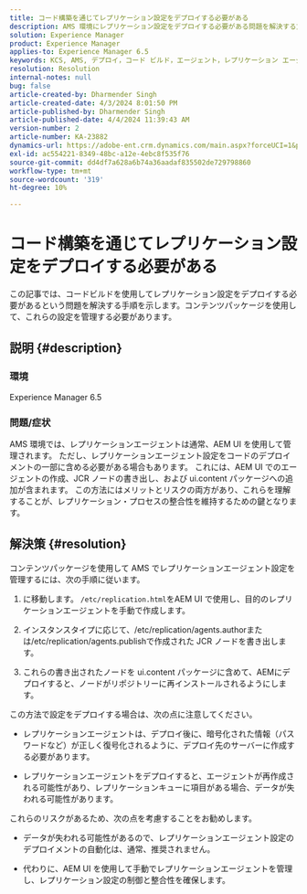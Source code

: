 ```yaml
---
title: コード構築を通じてレプリケーション設定をデプロイする必要がある
description: AMS 環境にレプリケーション設定をデプロイする必要がある問題を解決する方法を説明します。
solution: Experience Manager
product: Experience Manager
applies-to: Experience Manager 6.5
keywords: KCS, AMS, デプロイ，コード ビルド，エージェント，レプリケーション エージェント
resolution: Resolution
internal-notes: null
bug: false
article-created-by: Dharmender Singh
article-created-date: 4/3/2024 8:01:50 PM
article-published-by: Dharmender Singh
article-published-date: 4/4/2024 11:39:43 AM
version-number: 2
article-number: KA-23882
dynamics-url: https://adobe-ent.crm.dynamics.com/main.aspx?forceUCI=1&pagetype=entityrecord&etn=knowledgearticle&id=1a6b50fd-f4f1-ee11-904b-6045bd04ed02
exl-id: ac554221-8349-48bc-a12e-4ebc8f535f76
source-git-commit: dd4df7a628a6b74a36aadaf835502de729798860
workflow-type: tm+mt
source-wordcount: '319'
ht-degree: 10%

---
```


# コード構築を通じてレプリケーション設定をデプロイする必要がある


この記事では、コードビルドを使用してレプリケーション設定をデプロイする必要があるという問題を解決する手順を示します。コンテンツパッケージを使用して、これらの設定を管理する必要があります。

## 説明 {#description}


### 環境

Experience Manager 6.5

### 問題/症状

AMS 環境では、レプリケーションエージェントは通常、AEM UI を使用して管理されます。 ただし、レプリケーションエージェント設定をコードのデプロイメントの一部に含める必要がある場合もあります。 これには、AEM UI でのエージェントの作成、JCR ノードの書き出し、および ui.content パッケージへの追加が含まれます。 この方法にはメリットとリスクの両方があり、これらを理解することが、レプリケーション・プロセスの整合性を維持するための鍵となります。


## 解決策 {#resolution}


コンテンツパッケージを使用して AMS でレプリケーションエージェント設定を管理するには、次の手順に従います。

1. に移動します。 `/etc/replication.html`をAEM UI で使用し、目的のレプリケーションエージェントを手動で作成します。


2. インスタンスタイプに応じて、/etc/replication/agents.authorまたは/etc/replication/agents.publishで作成された JCR ノードを書き出します。


3. これらの書き出されたノードを ui.content パッケージに含めて、AEMにデプロイすると、ノードがリポジトリーに再インストールされるようにします。


この方法で設定をデプロイする場合は、次の点に注意してください。

- レプリケーションエージェントは、デプロイ後に、暗号化された情報（パスワードなど）が正しく復号化されるように、デプロイ先のサーバーに作成する必要があります。


- レプリケーションエージェントをデプロイすると、エージェントが再作成される可能性があり、レプリケーションキューに項目がある場合、データが失われる可能性があります。


これらのリスクがあるため、次の点を考慮することをお勧めします。

- データが失われる可能性があるので、レプリケーションエージェント設定のデプロイメントの自動化は、通常、推奨されません。


- 代わりに、AEM UI を使用して手動でレプリケーションエージェントを管理し、レプリケーション設定の制御と整合性を確保します。
